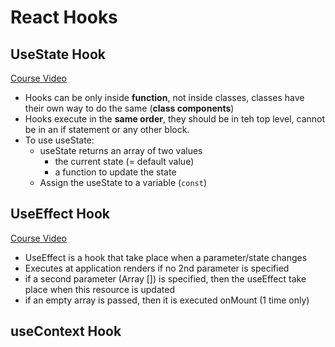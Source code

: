 # React Hooks

## UseState Hook

[Course Video](https://courses.webdevsimplified.com/view/courses/react-hooks-simplified/1327055-must-know-hooks/4076826-01-usestate)

- Hooks can be only inside **function**, not inside classes, classes have their own way to do the same (**class components**)
- Hooks execute in the **same order**, they should be in teh top level, cannot be in an if statement or any other block.
- To use useState:
  - useState returns an array of two values
    - the current state (= default value)
    - a function to update the state
  - Assign the useState to a variable (`const`)

## UseEffect Hook

[Course Video](https://courses.webdevsimplified.com/view/courses/react-hooks-simplified/1327055-must-know-hooks/4076830-02-useeffect)

- UseEffect is a hook that take place when a parameter/state changes
- Executes at application renders if no 2nd parameter is specified
- if a second parameter (Array []) is specified, then the useEffect take place when this resource is updated
- if an empty array is passed, then it is executed onMount (1 time only)

## useContext Hook
